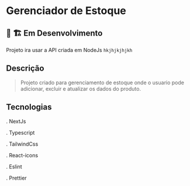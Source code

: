 # Gerenciador de Estoque

## :construction: :building_construction: Em Desenvolvimento


Projeto ira usar a API criada em NodeJs `hkjhjkjhjkh`



## Descrição

> Projeto criado para gerenciamento de estoque onde o usuario pode adicionar, excluir e atualizar os dados do produto.

## Tecnologias

. NextJs

. Typescript

. TailwindCss

. React-icons

. Eslint

. Prettier




